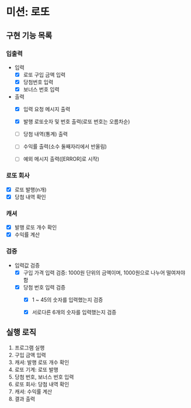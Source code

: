 # 미션: 로또

## 구현 기능 목록

### 입출력
- 입력
    - [X] 로또 구입 금액 입력
    - [X] 당첨번호 입력
    - [X] 보너스 번호 입력

- 출력
    - [X] 입력 요청 메시지 출력 
    - [X] 발행 로또숫자 및 번호 출력(로또 번호는 오름차순)
    - [ ] 당첨 내역(통계) 출력
    - [ ] 수익률 출력(소수 둘째자리에서 반올림)
    - [ ] 예외 메시지 출력([ERROR]로 시작)


### 로또 회사
- [X] 로또 발행(n개)
- [X] 당첨 내역 확인

### 캐셔
- [X] 발행 로또 개수 확인
- [X] 수익률 계산

### 검증
- 입력값 검증
  - [X] 구입 가격 입력 검증: 1000원 단위의 금액이며, 1000원으로 나누어 떨여져야 함
  - [X] 당첨 번호 입력 검증 
      - [X] 1 ~ 45의 숫자를 입력했는지 검증
      - [X] 서로다른 6개의 숫자를 입력했는지 검증



## 실행 로직

1. 프로그램 실행
2. 구입 금액 입력
3. 캐셔: 발행 로또 개수 확인
4. 로또 기계: 로또 발행
5. 당첨 번호, 보너스 번호 입력
6. 로또 회사: 당첨 내역 확인
7. 캐셔: 수익률 계산
8. 결과 출력
